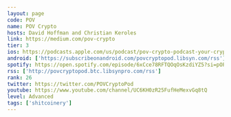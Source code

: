 ```yaml
---
layout: page
code: POV
name: POV Crypto
hosts: David Hoffman and Christian Keroles
link: https://medium.com/pov-crypto
tier: 3
ios: https://podcasts.apple.com/us/podcast/pov-crypto-podcast-your-crypto-echo-chamber-dies-here/id1436674724
android: ['https://subscribeonandroid.com/povcryptopod.libsyn.com/rss']
spotify: https://open.spotify.com/episode/6xCce78RFTQOqOsKzdiYZ5?si=pOPvtOYaQsiOdRNne7EDGw
rss: ['http://povcryptopod.btc.libsynpro.com/rss']
rank: 26
twitter: https://twitter.com/POVCryptoPod
youtube: https://www.youtube.com/channel/UC6KH0zR25FufHeMexvGq8tQ
level: Advanced
tags: ['shitcoinery']
---
```

